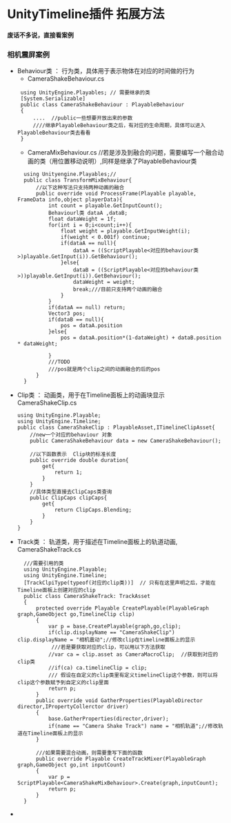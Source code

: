 # UnityTimeline插件  拓展方法
#### 废话不多说，直接看案例
### 相机震屏案例
+ Behaviour类   ：  行为类，具体用于表示物体在对应的时间做的行为
  + CameraShakeBehaviour.cs
   ```
    using UnityEngine.Playables; // 需要继承的类
    [System.Serializable]
    public class CameraShakeBehaviour : PlayableBehaviour
    {
        ....  //public一些想要开放出来的参数
        ////继承PlayableBehaviour类之后，有对应的生命周期，具体可以进入PlayableBehaviour类去看看        
    }
    ```
    + CameraMixBehaviour.cs   //若是涉及到融合的问题，需要编写一个融合动画的类（用位置移动说明）,同样是继承了PlayableBehaviour类
    ```
      using Unityengine.Playables;//
      public class TransformMixBehaviour{
          //以下这种写法只支持两种动画的融合
          public override void ProcessFrame(Playable playable, FrameData info,object playerData){
              int count = playable.GetInputCount();
              Behaviourl类 dataA ,dataB;
              float dataWeight = 1f;
              for(int i = 0;i<count;i++){
                  float weight = playable.GetInputWeight(i);
                  if(weight < 0.001f) continue;
                  if(dataA == null){
                      dataA = ((ScriptPlayable<对应的behaviour类>)playable.GetInput(i)).GetBehaviour();
                  }else{
                      dataB = ((ScriptPlayable<对应的behaviour类>))playable.GetInput(i)).GetBehaviour();
                      dataWeight = weight;
                      break;///目前只支持两个动画的融合
                  }
              }
              if(dataA == null) return;
              Vector3 pos;
              if(dataB == null){
                  pos = dataA.position
              }else{
                  pos = dataA.position*(1-dataWeight) + dataB.position * dataWeight;

              }
              ///TODO
              ///pos就是两个clip之间的动画融合的后的pos
          }
      }
+ Clip类    ： 动画类，用于在Timeline面板上的动画块显示 
     CameraShakeClip.cs  
    ```
    using UnityEngine.Playable;
    using UnityEngine.Timeline;
    public class CameraShakeClip : PlayableAsset,ITimelineClipAsset{
        //new一个对应的behaviour 对象
        public CameraShakeBehaviour data = new CameraShakeBehaviour();

        //以下函数表示  Clip块的标准长度
        public override double duration{
            get{
                return 1;
            }
        }
        //具体类型直接去ClipCaps类查询
        public ClipCaps clipCaps{
            get{
                return ClipCaps.Blending;
            }
        }
    }
+ Track类  ： 轨道类，用于描述在Timeline面板上的轨道动画,  CameraShakeTrack.cs
  ```
    ///需要引用的类
    using UnityEngine.Playable;
    using UnityEngine.Timeline;
    [TrackClpiType(typeof(对应的clip类))]  // 只有在这里声明之后，才能在Timeline面板上创建对应的clip
    public class CameraShakeTrack: TrackAsset
    {
        protected override Playable CreatePlayable(PlayableGraph graph,GameObject go,TimelineClip clip)
        {
            var p = base.CreatePlayable(graph,go,clip);
            if(clip.displayName == "CameraShakeClip") clip.displayName = "相机震动";//修改clip在timeline面板上的显示
             ///若是要获取对应的clip，可以用以下方法获取
            //var ca = clip.asset as CameraMacroClip;  //获取到对应的clip类
            //if(ca) ca.timelineClip = clip;  
            /// 假设在自定义的clip类里有定义timelineClip这个参数，则可以将clip这个参数赋予到自定义的clip里面
            return p;
        }
        public override void GatherProperties(PlayableDirector director,IPropertyCollerctor driver)
        {
            base.GatherProperties(director,driver);
            if(name == "Camera Shake Track") name = "相机轨道";//修改轨道在Timeline面板上的显示
        }

        ///如果需要混合动画，则需要重写下面的函数
        public override Playable CreateTrackMixer(PlayableGraph graph,GameObject go,int inputCount)
        {
            var p = ScriptPlayable<CameraShakeMixBehaviour>.Create(graph,inputCount);
            return p;
        }
    }
+ 